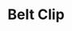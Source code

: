 ---
title: "Belt Clip"
slug: "belt-clip"
description: "Tech specs for the belt clips in FarmBot Genesis. Visit [our shop](http://shop.farm.bot) to purchase parts."
cad: https://cad.onshape.com/documents/728fa8fdb342a040fe0ca4b5/w/0435033a7c78b02e71d0f721/e/c89e96913f00dea971eb5282?renderMode=0&uiState=6254faf150f84e1a8d3b7ece
price: $3.00
quantity:
  standard: 6
  xl: 6
specs:
  thickness: 5mm
  material: 6061 Aluminum
  surface treatments: Tumble polished<br>Sand blasted<br>Clear anodized
internal-specs:
  internal part name: Belt Clip
  rev: A
  vendor: LDO
  cost: $1.80
  component tests: Plate and Bracket Tests
---